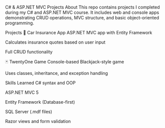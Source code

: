 C# & ASP.NET MVC Projects
About
This repo contains projects I completed during my C# and ASP.NET MVC course. It includes web and console apps demonstrating CRUD operations, MVC structure, and basic object-oriented programming.

Projects
🚗 Car Insurance App
ASP.NET MVC app with Entity Framework

Calculates insurance quotes based on user input

Full CRUD functionality

🃏 TwentyOne Game
Console-based Blackjack-style game

Uses classes, inheritance, and exception handling

Skills Learned
C# syntax and OOP

ASP.NET MVC 5

Entity Framework (Database-first)

SQL Server (.mdf files)

Razor views and form validation
